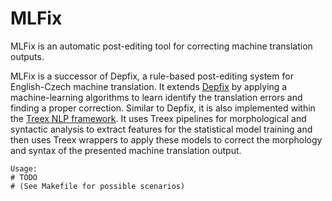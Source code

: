 # MLFix
MLFix is an automatic post-editing tool for correcting machine translation outputs.

MLFix is a successor of Depfix, a rule-based post-editing system for English-Czech machine translation. It extends [Depfix](http://ufal.mff.cuni.cz/depfix) by applying a machine-learning algorithms to learn identify the translation errors and finding a proper correction. Similar to Depfix, it is also implemented within the [Treex NLP framework](https://github.com/ufal/treex). It uses Treex pipelines for morphological and syntactic analysis to extract features for the statistical model training and then uses Treex wrappers to apply these models to correct the morphology and syntax of the presented machine translation output.

    Usage:
    # TODO
    # (See Makefile for possible scenarios)

